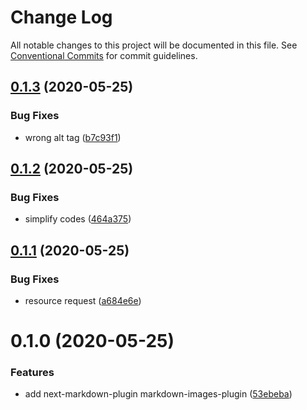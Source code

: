 # Change Log

All notable changes to this project will be documented in this file.
See [Conventional Commits](https://conventionalcommits.org) for commit guidelines.

## [0.1.3](https://github.com/bongnv/markdown-loader/compare/@bongnv/markdown-images-plugin@0.1.2...@bongnv/markdown-images-plugin@0.1.3) (2020-05-25)


### Bug Fixes

* wrong alt tag ([b7c93f1](https://github.com/bongnv/markdown-loader/commit/b7c93f1aa91d20b9a1aab35b6a2b0c629b6b3689))





## [0.1.2](https://github.com/bongnv/markdown-loader/compare/@bongnv/markdown-images-plugin@0.1.1...@bongnv/markdown-images-plugin@0.1.2) (2020-05-25)


### Bug Fixes

* simplify codes ([464a375](https://github.com/bongnv/markdown-loader/commit/464a375b01887e1713c75136701fa9229a30189a))





## [0.1.1](https://github.com/bongnv/markdown-loader/compare/@bongnv/markdown-images-plugin@0.1.0...@bongnv/markdown-images-plugin@0.1.1) (2020-05-25)


### Bug Fixes

* resource request ([a684e6e](https://github.com/bongnv/markdown-loader/commit/a684e6e61b27c64eacedd91c7d5ffeedfc7d9206))





<a name="0.1.0"></a>
# 0.1.0 (2020-05-25)


### Features

* add next-markdown-plugin markdown-images-plugin ([53ebeba](https://github.com/bongnv/markdown-loader/commit/53ebeba))
